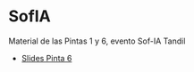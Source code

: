 # SofIA
Material de las Pintas 1 y 6, evento Sof-IA Tandil
* [Slides Pinta 6](https://goo.gl/zRUzQs)